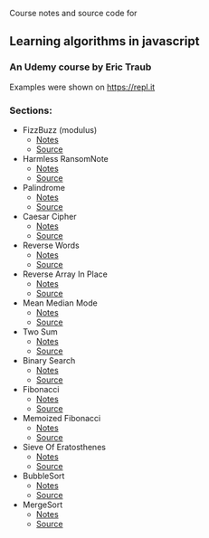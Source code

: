 Course notes and source code for 
## Learning algorithms in javascript
### An Udemy course by Eric Traub

Examples were shown on https://repl.it

### Sections:
- FizzBuzz (modulus)
  - [Notes](notes/01-FizzBuzz.md)
  - [Source](src/FizzBuzz.js)
- Harmless RansomNote
  - [Notes](notes/02-RansomNote.md)
  - [Source](src/RansomNote.js)
- Palindrome
  - [Notes](notes/03-Palindrome.md)
  - [Source](src/Palindrome.js)
- Caesar Cipher
  - [Notes](notes/04-CaesarCipher.md)
  - [Source](src/CaesarCipher.js)
- Reverse Words
  - [Notes](notes/05-ReverseWords.md)
  - [Source](src/ReverseWords.js)
- Reverse Array In Place
  - [Notes](notes/06-ReverseArrayInPlace.md)
  - [Source](src/ReverseArrayInPlace.js)
- Mean Median Mode
  - [Notes](notes/07-MeanMedianMode.md)
  - [Source](src/MeanMedianMode.js)
- Two Sum
  - [Notes](notes/08-TwoSum.md)
  - [Source](src/TwoSum.js)
- Binary Search
  - [Notes](notes/09-BinarySearch.md)
  - [Source](src/BinarySearch.js)
- Fibonacci
  - [Notes](notes/10-Fibonacci.md)
  - [Source](src/Fibonacci.js)
- Memoized Fibonacci
  - [Notes](notes/11-MemoizedFibonacci.md)
  - [Source](src/MemoizedFibonacci.js)
- Sieve Of Eratosthenes
  - [Notes](notes/12-SieveOfEratosthenes.md)
  - [Source](src/SieveOfEratosthenes.js)
- BubbleSort
  - [Notes](notes/13-BubbleSort.md)
  - [Source](src/BubbleSort.js)
- MergeSort
  - [Notes](notes/14-MergeSort.md)
  - [Source](src/MergeSort.js)
